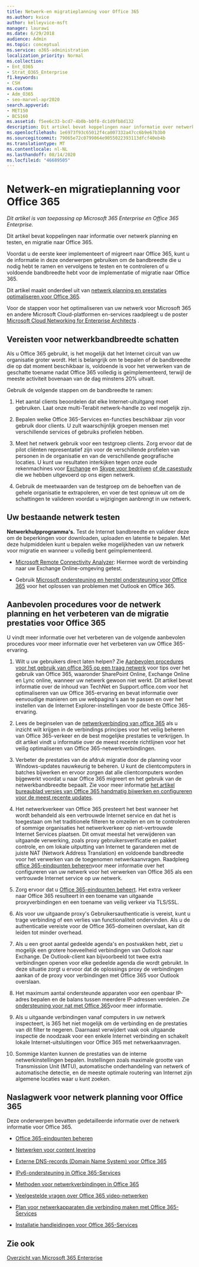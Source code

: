 ```yaml
---
title: Netwerk-en migratieplanning voor Office 365
ms.author: kvice
author: kelleyvice-msft
manager: laurawi
ms.date: 6/29/2018
audience: Admin
ms.topic: conceptual
ms.service: o365-administration
localization_priority: Normal
ms.collection:
- Ent_O365
- Strat_O365_Enterprise
f1.keywords:
- CSH
ms.custom:
- Adm_O365
- seo-marvel-apr2020
search.appverid:
- MET150
- BCS160
ms.assetid: f5ee6c33-bcd7-4b0b-b0f8-dc1d9fb8d132
description: Dit artikel bevat koppelingen naar informatie over netwerk planning, tests en migratie naar Office 365.
ms.openlocfilehash: 1e6973f93c65012f4ca007332a47cc6b9e67b3b0
ms.sourcegitcommit: 79065e72c0799064e9055022393113dfcf40eb4b
ms.translationtype: MT
ms.contentlocale: nl-NL
ms.lasthandoff: 08/14/2020
ms.locfileid: "46689505"
---
```

# <a name="network-and-migration-planning-for-office-365"></a>Netwerk-en migratieplanning voor Office 365

*Dit artikel is van toepassing op Microsoft 365 Enterprise en Office 365 Enterprise.*

Dit artikel bevat koppelingen naar informatie over netwerk planning en testen, en migratie naar Office 365.
  
Voordat u de eerste keer implementeert of migreert naar Office 365, kunt u de informatie in deze onderwerpen gebruiken om de bandbreedte die u nodig hebt te ramen en vervolgens te testen en te controleren of u voldoende bandbreedte hebt voor de implementatie of migratie naar Office 365.

Dit artikel maakt onderdeel uit van [netwerk planning en prestaties optimaliseren voor Office 365](https://aka.ms/tune).

Voor de stappen voor het optimaliseren van uw netwerk voor Microsoft 365 en andere Microsoft Cloud-platformen en-services raadpleegt u de poster [Microsoft Cloud Networking for Enterprise Architects](https://aka.ms/cloudarchnetworking) .
   
## <a name="estimate-network-bandwidth-requirements"></a>Vereisten voor netwerkbandbreedte schatten
<a name="EstimateBandwidthRequirements"> </a>

Als u Office 365 gebruikt, is het mogelijk dat het Internet circuit van uw organisatie groter wordt. Het is belangrijk om te bepalen of de bandbreedte die op dat moment beschikbaar is, voldoende is voor het verwerken van de geschatte toename nadat Office 365 volledig is geïmplementeerd, terwijl de meeste activiteit bovenaan van de dag minstens 20% uitvalt.
  
Gebruik de volgende stappen om de bandbreedte te ramen:
  
1. Het aantal clients beoordelen dat elke Internet-uituitgang moet gebruiken. Laat onze multi-Terabit netwerk-handle zo veel mogelijk zijn. 
    
2. Bepalen welke Office 365-Services en-functies beschikbaar zijn voor gebruik door clients. U zult waarschijnlijk groepen mensen met verschillende services of gebruiks profielen hebben.
    
3. Meet het netwerk gebruik voor een testgroep clients. Zorg ervoor dat de pilot cliënten representatief zijn voor de verschillende profielen van personen in de organisatie en van de verschillende geografische locaties. U kunt uw resultaten interkijken tegen onze oude rekenmachines voor [Exchange](https://techcommunity.microsoft.com/t5/exchange-team-blog/announcing-the-exchange-client-network-bandwidth-calculator-beta/ba-p/601744) en [Skype voor bedrijven](https://go.microsoft.com/fwlink/p/?LinkId=321551) [of de casestudy](https://www.microsoft.com/itshowcase/Article/Content/631/Optimizing-network-performance-for-Microsoft-Office-365) die we hebben uitgevoerd op ons eigen netwerk. 
    
4. Gebruik de meetwaarden van de testgroep om de behoeften van de gehele organisatie te extrapoleren, en voer de test opnieuw uit om de schattingen te valideren voordat u wijzigingen aanbrengt in uw netwerk.
    
## <a name="test-your-existing-network"></a>Uw bestaande netwerk testen
<a name="calculators"> </a>

 **Netwerkhulpprogramma's.** Test de Internet bandbreedte en valideer deze om de beperkingen voor downloaden, uploaden en latentie te bepalen. Met deze hulpmiddelen kunt u bepalen welke mogelijkheden van uw netwerk voor migratie en wanneer u volledig bent geïmplementeerd. 
    
- [Microsoft Remote Connectivity Analyzer](https://go.microsoft.com/fwlink/p/?LinkId=517243): Hiermee wordt de verbinding naar uw Exchange Online-omgeving getest.
    
- Gebruik [Microsoft ondersteuning en herstel ondersteuning voor Office 365](https://diagnostics.office.com/#/Download?env=SOC) voor het oplossen van problemen met Outlook en Office 365. 
    
## <a name="best-practices-for-network-planning-and-improving-migration-performance-for-office-365"></a>Aanbevolen procedures voor de netwerk planning en het verbeteren van de migratie prestaties voor Office 365
<a name="BestPractices"> </a>

U vindt meer informatie over het verbeteren van de volgende aanbevolen procedures voor meer informatie over het verbeteren van uw Office 365-ervaring.
  
1. Wilt u uw gebruikers direct laten helpen? Zie [Aanbevolen procedures voor het gebruik van office 365 op een traag netwerk](https://support.office.com/article/fd16c8d2-4799-4c39-8fd7-045f06640166) voor tips over het gebruik van Office 365, waaronder SharePoint Online, Exchange Online en Lync online, wanneer uw netwerk gewoon niet werkt. Dit artikel bevat informatie over de inhoud van TechNet en Support.office.com voor het optimaliseren van uw Office 365-ervaring en bevat informatie over eenvoudige manieren om uw webpagina's aan te passen en over het instellen van de Internet Explorer-instellingen voor de beste Office 365-ervaring. 
    
2. Lees de beginselen van de [netwerkverbinding van office 365](https://aka.ms/o365networkingprinciples) als u inzicht wilt krijgen in de verbindings principes voor het veilig beheren van Office 365-verkeer en de best mogelijke prestaties te verkrijgen. In dit artikel vindt u informatie over de meest recente richtlijnen voor het veilig optimaliseren van Office 365-netwerkverbindingen. 
    
3. Verbeter de prestaties van de afdruk migratie door de planning voor Windows-updates nauwkeurig te beheren. U kunt de clientcomputers in batches bijwerken en ervoor zorgen dat alle clientcomputers worden bijgewerkt voordat u naar Office 365 migreert en het gebruik van de netwerkbandbreedte bepaalt. Zie voor meer informatie [het artikel bureaublad versies van Office 365 handmatig bijwerken en configureren voor de meest recente updates](https://support.microsoft.com/gp/office-2013-365-update).
    
4. Het netwerkverkeer van Office 365 presteert het best wanneer het wordt behandeld als een vertrouwde Internet service en dat het is toegestaan om het traditionele filteren te omzeilen en om te controleren of sommige organisaties het netwerkverkeer op niet-vertrouwde Internet Services plaatsen. Dit omvat meestal het verwijderen van uitgaande verwerking, zoals proxy gebruikersverificatie en pakket controle, en om lokale uitputting van Internet te garanderen met de juiste NAT (Network Address Translation) en voldoende bandbreedte voor het verwerken van de toegenomen netwerkaanvragen. Raadpleeg [office 365-eindpunten beheren](https://support.office.com/article/99cab9d4-ef59-4207-9f2b-3728eb46bf9a)voor meer informatie over het configureren van uw netwerk voor het verwerken van Office 365 als een vertrouwde Internet service op uw netwerk.
    
1. Zorg ervoor dat u [Office 365-eindpunten beheert](https://support.office.com/article/99cab9d4-ef59-4207-9f2b-3728eb46bf9a). Het extra verkeer naar Office 365 resulteert in een toename van uitgaande proxyverbindingen en een toename van veilig verkeer via TLS/SSL.
    
2. Als voor uw uitgaande proxy's Gebruikersauthenticatie is vereist, kunt u trage verbinding of een verlies van functionaliteit ondervinden. Als u de authenticatie vereiste voor de Office 365-domeinen overslaat, kan dit leiden tot minder overhead.
    
3. Als u een groot aantal gedeelde agenda's en postvakken hebt, ziet u mogelijk een grotere hoeveelheid verbindingen van Outlook naar Exchange. De Outlook-client kan bijvoorbeeld tot twee extra verbindingen openen voor elke gedeelde agenda die wordt gebruikt. In deze situatie zorgt u ervoor dat de oplossings proxy de verbindingen aankan of de proxy voor verbindingen met Office 365 voor Outlook overslaan.
    
4. Het maximum aantal ondersteunde apparaten voor een openbaar IP-adres bepalen en de balans tussen meerdere IP-adressen verdelen. Zie [ondersteuning voor nat met Office 365](nat-support-with-microsoft-365.md)voor meer informatie.
    
5. Als u uitgaande verbindingen vanaf computers in uw netwerk inspecteert, is 365 het niet mogelijk om de verbinding en de prestaties van dit filter te negeren. Daarnaast verwijdert vaak ook uitgaande inspectie de noodzaak voor een enkele Internet verbinding en schakelt lokale Internet-uitsluitingen voor Office 365 met netwerkaanvragen.
    
6. Sommige klanten kunnen de prestaties van de interne netwerkinstellingen bepalen. Instellingen zoals maximale grootte van Transmission Unit (MTU), automatische onderhandeling van netwerk of automatische detectie, en de meeste optimale routering van Internet zijn algemene locaties waar u kunt zoeken.
    
## <a name="network-planning-reference-for-office-365"></a>Naslagwerk voor netwerk planning voor Office 365
<a name="NetReference"> </a>

Deze onderwerpen bevatten gedetailleerde informatie over de netwerk informatie voor Office 365.
  
- [Office 365-eindpunten beheren](https://support.office.com/article/99cab9d4-ef59-4207-9f2b-3728eb46bf9a)
    
- [Netwerken voor content levering](content-delivery-networks.md)
    
- [Externe DNS-records (Domain Name System) voor Office 365](external-domain-name-system-records.md)
    
- [IPv6-ondersteuning in Office 365-Services](ipv6-support.md)
    
- [Methoden voor netwerkverbindingen in Office 365](https://aka.ms/o365networkingprinciples)
    
- [Veelgestelde vragen over Office 365 video-netwerken](office-365-video-networking-faq.md)
    
- [Plan voor netwerkapparaten die verbinding maken met Office 365-Services](plan-for-network-devices.md)
    
- [Installatie handleidingen voor Office 365-Services](setup-guides-for-microsoft-365.md)
 
## <a name="see-also"></a>Zie ook

[Overzicht van Microsoft 365 Enterprise](microsoft-365-overview.md)
